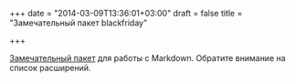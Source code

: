 +++
date = "2014-03-09T13:36:01+03:00"
draft = false
title = "Замечательный пакет blackfriday"

+++

<p><a href="https://github.com/russross/blackfriday">Замечательный пакет</a> для работы с Markdown. Обратите внимание на список расширений.</p>

